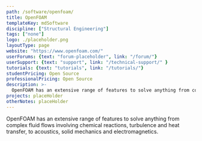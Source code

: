 ```yaml
---
path: /software/openfoam/
title: OpenFOAM
templateKey: mdSoftware
discipline: ["Structural Engineering"]
tags: ["none"]
logo: ./placeholder.png
layoutType: page
website: "https://www.openfoam.com/"
userForums: {text: "forum-placeholder", link: "/forum/"}
userSupport: {text: "support", link: "/technical-support/" }
tutorials: {text: "tutorials", link: "/tutorials/"}
studentPricing: Open Source
professionalPricing: Open Source
description: >-
  OpenFOAM has an extensive range of features to solve anything from complex fluid flows involving chemical reactions, turbulence and heat transfer, to acoustics, solid mechanics and electromagnetics.
projects: placeHolder
otherNotes: placeHolder
---
```


OpenFOAM has an extensive range of features to solve anything from complex fluid flows involving chemical reactions, turbulence and heat transfer, to acoustics, solid mechanics and electromagnetics.

